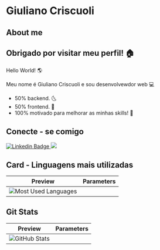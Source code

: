 # Giuliano Criscuoli 

## About me

## Obrigado por visitar meu perfil! :house:

 Hello World! :earth_americas:

 Meu nome é Giuliano Criscuoli e sou desenvolvewdor web :computer:
 
 * 50% backend. :last_quarter_moon_with_face:
 * 50% frontend. :first_quarter_moon_with_face:
 * 100% motivado para melhorar as minhas skills! :full_moon_with_face:

## Conecte - se comigo

<div stayle="display:flex;">
 <a href="https://www.linkedin.com/in/giuliano-criscuoli/" rel="nofollow">
    <img src="https://camo.githubusercontent.com/3de3a6348c0e6b6a913fbe25fec57b018080bef1/68747470733a2f2f696d672e736869656c64732e696f2f62616467652f2d4c696e6b6564496e2d626c75653f7374796c653d666c61742d737175617265266c6f676f3d4c696e6b6564696e266c6f676f436f6c6f723d7768697465266c696e6b3d68747470733a2f2f7777772e6c696e6b6564696e2e636f6d2f696e2f66656c6970656669616c686f" alt="Linkedin Badge" data-canonical-src="https://img.shields.io/badge/-LinkedIn-blue?style=flat-square&amp;logo=Linkedin&amp;logoColor=white&amp;link=https://www.linkedin.com/in/giuliano-criscuoli/" style="max-width:100%;" />
    </a>
    <a href="https://www.behance.net/giulianocriscuoli/" rel="nofollow">
    <img  src="https://aleen42.github.io/badges/src/behance.svg" />         
 </a>
 </div>


## Card - Linguagens mais utilizadas
| Preview | Parameters |
|:-------:|:----------:|
| ![Most Used Languages](https://github-readme-stats-git-masterrstaa-rickstaa.vercel.app/api/top-langs/?username=GiulianoCriscuoli&bg_color=000&border_color=30A3DC&title_color=E94D5F&text_color=FFF) 
## Git Stats

| Preview | Parameters |
|:-------:|:----------:|
| ![GitHub Stats](https://github-readme-stats.vercel.app/api?username=GiulianoCriscuoli&theme=transparent&bg_color=000&border_color=70C7DCshow_icons=true&icon_color=30A3DC&title_color=B44D2Ftext_color=FFF) |